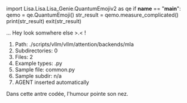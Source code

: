 
import Lisa.Lisa.Lisa_Genie.QuantumEmojiv2 as qe
if __name__ == "__main__":
  qemo = qe.QuantumEmoji()
  str_result = qemo.measure_complicated()
  print(str_result)
  exit(str_result)

... Hey look somwhere else >.< !

1. Path: ./scripts/vllm/vllm/attention/backends/mla
2. Subdirectories: 0
3. Files: 2
4. Example types: .py
5. Sample file: common.py
6. Sample subdir: n/a
7. AGENT inserted automatically

Dans cette antre codée, l'humour pointe son nez.
